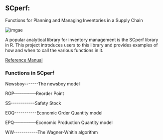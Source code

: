 ## SCperf: 

Functions for Planning and Managing Inventories in a Supply Chain

![imgae](raw/latest/inventory.jpg?inline=true)

A popular analytical library for inventory management is the SCperf library in R. This project introduces users to this library
and provides examples of how and when to call the various functions in it. 

[Reference Manual](https://cran.r-project.org/web/packages/SCperf/SCperf.pdf)

### Functions in SCperf 

Newsboy-------The newsboy model

ROP-----------Reorder Point

SS------------Safety Stock

EOQ-----------Economic Order Quantity model

EPQ-----------Economic Production Quantity model

WW------------The Wagner-Whitin algorithm